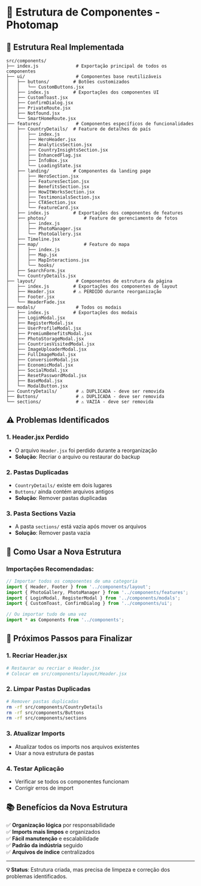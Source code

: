 # 📁 Estrutura de Componentes - Photomap

## 🎯 **Estrutura Real Implementada**

```
src/components/
├── index.js              # Exportação principal de todos os componentes
├── ui/                   # Componentes base reutilizáveis
│   ├── buttons/         # Botões customizados
│   │   └── CustomButtons.jsx
│   ├── index.js         # Exportações dos componentes UI
│   ├── CustomToast.jsx
│   ├── ConfirmDialog.jsx
│   ├── PrivateRoute.jsx
│   ├── Notfound.jsx
│   └── SmartHomeRoute.jsx
├── features/             # Componentes específicos de funcionalidades
│   ├── CountryDetails/  # Feature de detalhes do país
│   │   ├── index.js
│   │   ├── HeroHeader.jsx
│   │   ├── AnalyticsSection.jsx
│   │   ├── CountryInsightsSection.jsx
│   │   ├── EnhancedFlag.jsx
│   │   ├── InfoBox.jsx
│   │   └── LoadingState.jsx
│   ├── landing/         # Componentes da landing page
│   │   ├── HeroSection.jsx
│   │   ├── FeaturesSection.jsx
│   │   ├── BenefitsSection.jsx
│   │   ├── HowItWorksSection.jsx
│   │   ├── TestimonialsSection.jsx
│   │   ├── CTASection.jsx
│   │   └── FeatureCard.jsx
│   ├── index.js         # Exportações dos componentes de features
│   ├── photos/              # Feature de gerenciamento de fotos
│   │   ├── index.js
│   │   ├── PhotoManager.jsx
│   │   └── PhotoGallery.jsx
│   ├── Timeline.jsx
│   ├── map/                 # Feature do mapa
│   │   ├── index.js
│   │   ├── Map.jsx
│   │   ├── MapInteractions.jsx
│   │   └── hooks/
│   ├── SearchForm.jsx
│   └── CountryDetails.jsx
├── layout/               # Componentes de estrutura da página
│   ├── index.js         # Exportações dos componentes de layout
│   ├── Header.jsx       # ⚠️ PERDIDO durante reorganização
│   ├── Footer.jsx
│   └── HeaderFade.jsx
├── modals/               # Todos os modais
│   ├── index.js         # Exportações dos modais
│   ├── LoginModal.jsx
│   ├── RegisterModal.jsx
│   ├── UserProfileModal.jsx
│   ├── PremiumBenefitsModal.jsx
│   ├── PhotoStorageModal.jsx
│   ├── CountriesVisitedModal.jsx
│   ├── ImageUploaderModal.jsx
│   ├── FullImageModal.jsx
│   ├── ConversionModal.jsx
│   ├── EconomicModal.jsx
│   ├── SocialModal.jsx
│   ├── ResetPasswordModal.jsx
│   ├── BaseModal.jsx
│   └── ModalButton.jsx
├── CountryDetails/       # ⚠️ DUPLICADA - deve ser removida
├── Buttons/              # ⚠️ DUPLICADA - deve ser removida
└── sections/             # ⚠️ VAZIA - deve ser removida
```

## ⚠️ **Problemas Identificados**

### **1. Header.jsx Perdido**
- O arquivo `Header.jsx` foi perdido durante a reorganização
- **Solução**: Recriar o arquivo ou restaurar do backup

### **2. Pastas Duplicadas**
- `CountryDetails/` existe em dois lugares
- `Buttons/` ainda contém arquivos antigos
- **Solução**: Remover pastas duplicadas

### **3. Pasta Sections Vazia**
- A pasta `sections/` está vazia após mover os arquivos
- **Solução**: Remover pasta vazia

## 🔧 **Como Usar a Nova Estrutura**

### **Importações Recomendadas:**
```javascript
// Importar todos os componentes de uma categoria
import { Header, Footer } from '../components/layout';
import { PhotoGallery, PhotoManager } from '../components/features';
import { LoginModal, RegisterModal } from '../components/modals';
import { CustomToast, ConfirmDialog } from '../components/ui';

// Ou importar tudo de uma vez
import * as Components from '../components';
```

## 🚀 **Próximos Passos para Finalizar**

### **1. Recriar Header.jsx**
```bash
# Restaurar ou recriar o Header.jsx
# Colocar em src/components/layout/Header.jsx
```

### **2. Limpar Pastas Duplicadas**
```bash
# Remover pastas duplicadas
rm -rf src/components/CountryDetails
rm -rf src/components/Buttons
rm -rf src/components/sections
```

### **3. Atualizar Imports**
- Atualizar todos os imports nos arquivos existentes
- Usar a nova estrutura de pastas

### **4. Testar Aplicação**
- Verificar se todos os componentes funcionam
- Corrigir erros de import

## 📚 **Benefícios da Nova Estrutura**

✅ **Organização lógica** por responsabilidade  
✅ **Imports mais limpos** e organizados  
✅ **Fácil manutenção** e escalabilidade  
✅ **Padrão da indústria** seguido  
✅ **Arquivos de índice** centralizados  

---

**💡 Status**: Estrutura criada, mas precisa de limpeza e correção dos problemas identificados.
